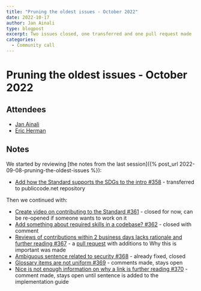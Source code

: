 ```yaml
---
title: "Pruning the oldest issues - October 2022"
date: 2022-10-17
author: Jan Ainali
type: blogpost
excerpt: Two issues closed, one transferred and one pull request made
categories:
  - Community call
---
```


# Pruning the oldest issues - October 2022

## Attendees

* [Jan Ainali](https://publiccode.net/who-we-are/team/jan-ainali.html)
* [Eric Herman](https://publiccode.net/who-we-are/team/eric-herman.html)

## Notes

We started by reviewing [the notes from the last session]({% post_url 2022-09-08-pruning-the-oldest-issues %}):

* [Add how the Standard supports the SDGs to the intro #358](https://github.com/publiccodenet/standard/issues/358) - transferred to publiccode.net repository

Then we continued with:

* [Create video on contributing to the Standard #361](https://github.com/publiccodenet/standard/issues/361) - closed for now, can be re-opened if someone wants to work on it
* [Add something about required skills in a codebase? #362](https://github.com/publiccodenet/standard/issues/362) - closed with comment
* [Reviews of contributions within 2 business days lacks rationale and further reading #367](https://github.com/publiccodenet/standard/issues/367) - a [pull request](https://github.com/publiccodenet/standard/pull/725) with additions to Why this is important was made
* [Ambiguous sentence related to security #368](https://github.com/publiccodenet/standard/issues/368) - already fixed, closed
* [Glossary items are not uniform #369](https://github.com/publiccodenet/standard/issues/369) - comments made, stays open
* [Nice is not enough information on why a link is further reading #370](https://github.com/publiccodenet/standard/issues/370) - comment made, stays open until sentence is added to the implementation guide
